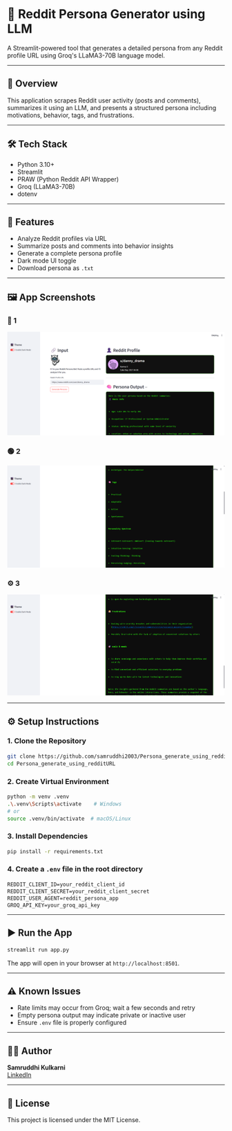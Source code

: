 # 🧠 Reddit Persona Generator using LLM

A Streamlit-powered tool that generates a detailed persona from any Reddit profile URL using Groq's LLaMA3-70B language model.

---

## 📌 Overview

This application scrapes Reddit user activity (posts and comments), summarizes it using an LLM, and presents a structured persona including motivations, behavior, tags, and frustrations.

---

## 🛠️ Tech Stack

- Python 3.10+
- Streamlit
- PRAW (Python Reddit API Wrapper)
- Groq (LLaMA3-70B)
- dotenv

---

## 🚀 Features

- Analyze Reddit profiles via URL
- Summarize posts and comments into behavior insights
- Generate a complete persona profile
- Dark mode UI toggle
- Download persona as `.txt`

---

## 🖼️ App Screenshots

### 🔵 1

![Input Screenshot](images/screenshots1.png)

### 🟢 2

![Summary Screenshot](images/screenshots2.png)

### ⚙️ 3

![Profile Display Screenshot](images/screenshots3.png)

---

## ⚙️ Setup Instructions

### 1. Clone the Repository

```bash
git clone https://github.com/samruddhi2003/Persona_generate_using_redditURL.git
cd Persona_generate_using_redditURL
```

### 2. Create Virtual Environment

```bash
python -m venv .venv
.\.venv\Scripts\activate    # Windows
# or
source .venv/bin/activate  # macOS/Linux
```

### 3. Install Dependencies

```bash
pip install -r requirements.txt
```

### 4. Create a `.env` file in the root directory

```env
REDDIT_CLIENT_ID=your_reddit_client_id
REDDIT_CLIENT_SECRET=your_reddit_client_secret
REDDIT_USER_AGENT=reddit_persona_app
GROQ_API_KEY=your_groq_api_key
```

---

## ▶️ Run the App

```bash
streamlit run app.py
```

The app will open in your browser at `http://localhost:8501`.

---

## ⚠️ Known Issues

- Rate limits may occur from Groq; wait a few seconds and retry
- Empty persona output may indicate private or inactive user
- Ensure `.env` file is properly configured

---

## 👩‍💻 Author

**Samruddhi Kulkarni**  
[LinkedIn](https://www.linkedin.com/in/samruddhi-kulkarni-010315227/)

---

## 📄 License

This project is licensed under the MIT License.
